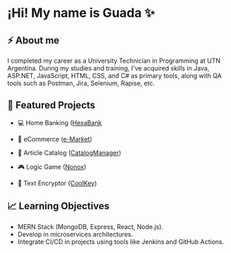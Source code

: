 # ¡Hi! My name is Guada ✨

## ⚡ About me
I completed my career as a University Technician in Programming at UTN Argentina. During my studies and training, I've acquired skills in Java, ASP.NET, JavaScript, HTML, CSS, and C# as primary tools, along with QA tools such as Postman, Jira, Selenium, Rapise, etc.


## 🚀 Featured Projects
-  💻 Home Banking ([HexaBank](https://github.com/Gjuricich/hexa-bank)

-  🎁  eCommerce ([e-Market](https://github.com/Gjuricich/e-market))

-  📝 Article Catalog ([CatalogManager](https://github.com/Gjuricich/catalog-manager))

-  🎮 Logic Game ([Nonox](https://github.com/Gjuricich/nonox))

- 🔑  Text Encryptor ([CoolKey](https://github.com/Gjuricich/cool-key)) 
  

## 📈 Learning Objectives

- MERN Stack (MongoDB, Express, React, Node.js).
- Develop in microservices architectures.
- Integrate CI/CD in projects using tools like Jenkins and GitHub Actions.
